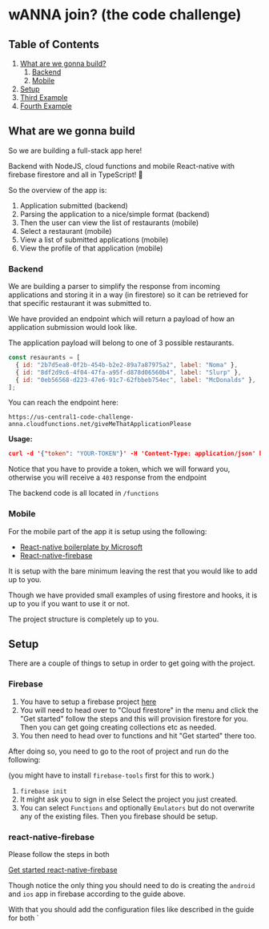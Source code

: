 # wANNA join? (the code challenge)

## Table of Contents

1. [What are we gonna build?](#what-are-we-gonna-build)
   1. [Backend](#backend)
   2. [Mobile](#mobile)
2. [Setup](#setup)
3. [Third Example](#third-example)
4. [Fourth Example](#fourth-examplehttpwwwfourthexamplecom)

## What are we gonna build

So we are building a full-stack app here!

Backend with NodeJS, cloud functions and mobile React-native with firebase firestore and all in TypeScript! 🥳

So the overview of the app is:

1. Application submitted (backend)
2. Parsing the application to a nice/simple format (backend)
3. Then the user can view the list of restaurants (mobile)
4. Select a restaurant (mobile)
5. View a list of submitted applications (mobile)
6. View the profile of that application (mobile)

### Backend

We are building a parser to simplify the response from incoming applications and storing it in a way (in firestore) so it can be retrieved for that specific restaurant it was submitted to.

We have provided an endpoint which will return a payload of how an application submission would look like.

The application payload will belong to one of 3 possible restaurants.

```javascript
const resaurants = [
  { id: "2b7d5ea8-0f2b-454b-b2e2-89a7a87975a2", label: "Noma" },
  { id: "8df2d9c6-4f04-47fa-a95f-d878d06560b4", label: "Slurp" },
  { id: "0eb56568-d223-47e6-91c7-62fbbeb754ec", label: "McDonalds" },
];
```

You can reach the endpoint here:

`https://us-central1-code-challenge-anna.cloudfunctions.net/giveMeThatApplicationPlease`

**Usage:**

```json
curl -d '{"token": "YOUR-TOKEN"}' -H 'Content-Type: application/json' https://us-central1-code-challenge-anna.cloudfunctions.net/giveMeThatApplicationPlease
```

Notice that you have to provide a token, which we will forward you, otherwise you will receive a `403` response from the endpoint

The backend code is all located in `/functions`

### Mobile

For the mobile part of the app it is setup using the following:

- [React-native boilerplate by Microsoft](https://github.com/microsoft/TypeScript-React-Native-Starter)
- [React-native-firebase](https://rnfirebase.io/)

It is setup with the bare minimum leaving the rest that you would like to add up to you.

Though we have provided small examples of using firestore and hooks, it is up to you if you want to use it or not.

The project structure is completely up to you.

## Setup

There are a couple of things to setup in order to get going with the project.

### Firebase

1. You have to setup a firebase project [here](https://console.firebase.google.com/)
2. You will need to head over to "Cloud firestore" in the menu and click the "Get started" follow the steps and this will provision firestore for you. Then you can get going creating collections etc as needed.
3. You then need to head over to functions and hit "Get started" there too.

After doing so, you need to go to the root of project and run do the following:

(you might have to install `firebase-tools` first for this to work.)

1. `firebase init`
2. It might ask you to sign in else Select the project you just created.
3. You can select `Functions` and optionally `Emulators` but do not overwrite any of the existing files. Then you firebase should be setup.

### react-native-firebase

Please follow the steps in both

[Get started react-native-firebase](https://rnfirebase.io/)

Though notice the only thing you should need to do is creating the `android` and `ios` app in firebase according to the guide above.

With that you should add the configuration files like described in the guide for both `
